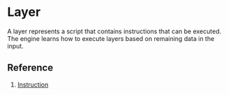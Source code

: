 # Layer
A layer represents a script that contains instructions that can be executed.  The engine learns how to execute layers based on remaining data in the input.

## Reference
1. [Instruction](instruction/readme.md)